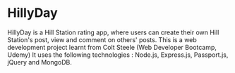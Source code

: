# HillyDay





HillyDay is a Hill Station rating app, where users can create their own Hill Station's post, view and comment on others' posts.
This is a web development project learnt from Colt Steele (Web Developer Bootcamp, Udemy)
It uses the following technologies : Node.js, Express.js, Passport.js, jQuery and MongoDB.
